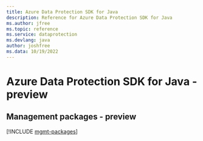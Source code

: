 ```yaml
---
title: Azure Data Protection SDK for Java
description: Reference for Azure Data Protection SDK for Java
ms.author: jfree
ms.topic: reference
ms.service: dataprotection
ms.devlang: java
author: joshfree
ms.data: 10/19/2022
---
```

# Azure Data Protection SDK for Java - preview

## Management packages - preview
[!INCLUDE [mgmt-packages](data-protection-mgmt-index.md)]